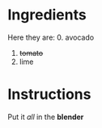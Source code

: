 # Ingredients
Here they are:
0. avocado
1. ~~tomato~~
2. lime

# Instructions

Put it *all* in the **blender**

